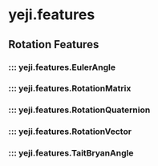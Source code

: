 # yeji.features

## Rotation Features

### ::: yeji.features.EulerAngle
### ::: yeji.features.RotationMatrix
### ::: yeji.features.RotationQuaternion
### ::: yeji.features.RotationVector
### ::: yeji.features.TaitBryanAngle
